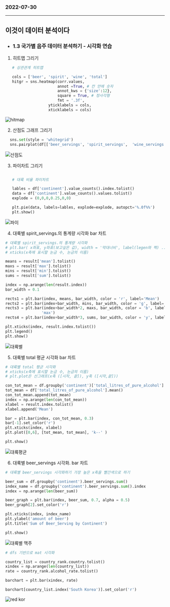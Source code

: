 ### 2022-07-30
--------------------
## 이것이 데이터 분석이다  

- ### 1.3 국가별 음주 데이터 분석하기 - 시각화 연습
  
   
1. 히트맵 그리기  
   
 
 ```python
    # 상관관계 히트맵

    cols = ['beer', 'spirit', 'wine', 'total']
    hitgr = sns.heatmap(corr.values,
                        annot =True, # 칸 안에 숫자
                        annot_kws = {'size':12}, 
                        square = True, # 정사각형
                        fmt = '.3f',
                    yticklabels = cols,
                    xticklabels = cols)
 ```
    
![hitmap](https://user-images.githubusercontent.com/109948144/181917150-d0046fe0-922a-47b1-ada3-a01c4b454604.png)
  


2. 산점도 그래프 그리기  
   
   
  ```python
    sns.set(style = 'whitegrid')
    sns.pairplot(df[['beer_servings', 'spirit_servings',  'wine_servings', 'total_litres_of_pure_alcohol']])
 ```

 ![산점도](https://user-images.githubusercontent.com/109948144/181917894-62c442bf-b446-4e16-8703-c7f3e80c0155.png)  


3. 파이차트 그리기  

 ```python

    # 대륙 비율 파이차트

    lables = df['continent'].value_counts().index.tolist()
    data = df['continent'].value_counts().values.tolist()
    explode = (0,0,0,0.25,0,0)

    plt.pie(data, labels=lables, explode=explode, autopct='%.0f%%')
    plt.show()
```
![파이](https://user-images.githubusercontent.com/109948144/181918055-5da41327-59c1-485a-8be6-64800cd0b54b.png)

4. 대륙별 spirit_servings.의 통계량 시각화 bar 차트  

```python
# 대륙별 spirit_servings.의 통계량 시각화
# plt.bar( x좌표, y좌표(보고싶은 값), width = '막대너비', label(legen와 짝) ...) 
# xticks(x축에 표시할 눈금 수, 눈금의 이름)

means = result['mean'].tolist()
maxs = result['max'].tolist()
mins = result['min'].tolist()
sums = result['sum'].tolist()

index = np.arange(len(result.index))
bar_width = 0.1

rects1 = plt.bar(index, means, bar_width, color = 'r', label='Mean')
rects2 = plt.bar(index+bar_width, mins, bar_width, color = 'g', label='min')
rects3 = plt.bar(index+bar_width*2, maxs, bar_width, color = 'b', label=
                'max')
rects4 = plt.bar(index+bar_width*3, sums, bar_width, color = 'y', label='sum')

plt.xticks(index, result.index.tolist())
plt.legend()
plt.show()
```
![대륙별](https://user-images.githubusercontent.com/109948144/181918061-822e9f33-d22c-4c0e-aaba-1521c443a6e5.png)

5. 대륙별 total 평균 시각화 bar 차트  
   
```python
# 대륙별 total 평균 시각화
# xticks(x축에 표시할 눈금 수, 눈금의 이름)
# plt.plot은 선그래프(x축 ([시작, 끝]), y축 ([시작,끝]))

con_tot_mean = df.groupby('continent')['total_litres_of_pure_alcohol'].mean().tolist()
tot_mean = df['total_litres_of_pure_alcohol'].mean()
con_tot_mean.append(tot_mean)
index = np.arange(len(con_tot_mean))
xlabel = result.index.tolist()
xlabel.append('Mean')

bar = plt.bar(index, con_tot_mean, 0.3)
bar[-1].set_color('r')
plt.xticks(index, xlabel)
plt.plot([0,6], [tot_mean, tot_mean], 'k--' )

plt.show()
```
![대륙평균](https://user-images.githubusercontent.com/109948144/181918064-34d2d4e0-e926-4676-97f2-246a53cba21f.png)

6. 대륙별 beer_servings 시각화. bar 차트  
   
```python
# 대륙별 beer_servings 시각화하기 가장 높은 x축을 빨간색으로 하기

beer_sum = df.groupby('continent').beer_servings.sum()
index_name = df.groupby('continent').beer_servings.sum().index
index = np.arange(len(beer_sum))

beer_graph = plt.bar(index, beer_sum, 0.7, alpha = 0.5)
beer_graph[2].set_color('r')

plt.xticks(index, index_name)
plt.ylabel('amount of beer')
plt.title('Sum of Beer_Serving by Continent')

plt.show()
```
![대륙별 맥주](https://user-images.githubusercontent.com/109948144/181918062-ab50d15d-fd17-4acd-9401-215f74ad1633.png)

```python
# dfs 기반으로 mat 시각화

country_list = country_rank.country.tolist()
xindex = np.arange(len(country_list))
rate = country_rank.alcohol_rate.tolist()

barchart = plt.bar(xindex, rate) 

barchart[country_list.index('South Korea')].set_color('r')
```
![red kor](https://user-images.githubusercontent.com/109948144/181918066-f2750f07-d8a4-4a75-bcc9-9323178072b2.png)

